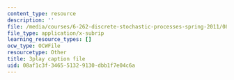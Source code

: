 ```yaml
---
content_type: resource
description: ''
file: /media/courses/6-262-discrete-stochastic-processes-spring-2011/08af1c3f346551329130dbb1f7e04c6a_TOvSJkC1nRI.vtt
file_type: application/x-subrip
learning_resource_types: []
ocw_type: OCWFile
resourcetype: Other
title: 3play caption file
uid: 08af1c3f-3465-5132-9130-dbb1f7e04c6a
---
```

